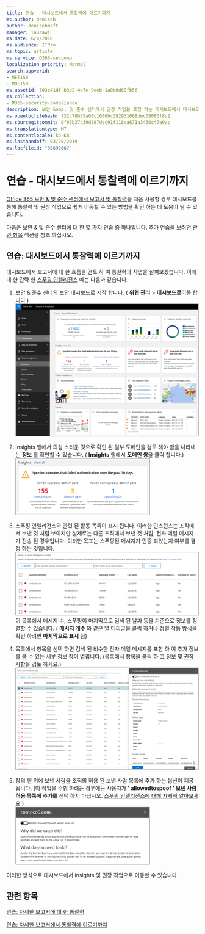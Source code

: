 ```yaml
---
title: 연습 - 대시보드에서 통찰력에 이르기까지
ms.author: deniseb
author: denisebmsft
manager: laurawi
ms.date: 6/4/2018
ms.audience: ITPro
ms.topic: article
ms.service: O365-seccomp
localization_priority: Normal
search.appverid:
- MET150
- MOE150
ms.assetid: 703c41df-b3e2-4e7e-9eeb-1a0b8d60fb56
ms.collection:
- M365-security-compliance
description: 보안 &amp; 및 준수 센터에서 권장 작업을 포함 하는 대시보드에서 대시보드를 진행 하는 방법을 알아봅니다.
ms.openlocfilehash: 732c78b35a60c1686bc382931688dec08080f8c2
ms.sourcegitcommit: 0f93b37c39d807dec91f118aa671a3430c47a9ac
ms.translationtype: MT
ms.contentlocale: ko-KR
ms.lasthandoff: 03/20/2019
ms.locfileid: "30692667"
---
```

# <a name="walkthrough---from-a-dashboard-to-an-insight"></a>연습 - 대시보드에서 통찰력에 이르기까지

[Office 365 보안 &amp; 및 준수 센터에서 보고서 및 통찰력](reports-and-insights-in-security-and-compliance.md)을 처음 사용할 경우 대시보드를 통해 통찰력 및 권장 작업으로 쉽게 이동할 수 있는 방법을 확인 하는 데 도움이 될 수 있습니다. 
  
다음은 보안 &amp; 및 준수 센터에 대 한 몇 가지 연습 중 하나입니다. 추가 연습을 보려면 [관련 항목](#related-topics) 섹션을 참조 하십시오. 
  
## <a name="walkthrough-from-a-dashboard-to-an-insight"></a>연습: 대시보드에서 통찰력에 이르기까지

대시보드에서 보고서에 대 한 흐름을 검토 하 여 통찰력과 작업을 살펴보겠습니다. 이에 대 한 간략 한 [스푸핑 인텔리전스](learn-about-spoof-intelligence.md) 예는 다음과 같습니다. 
  
1. 보안 [ &amp; 준수 센터](https://protection.office.com)의 보안 대시보드로 시작 합니다. ( **위협 관리** \> **대시보드로**이동 합니다.)<br>![보안 &amp; 및 준수 센터에서 위협 관리 \> 대시보드를 선택 합니다.](media/05a38660-eb13-4960-a266-11809c453d95.png)<br>
  
2. Insights 행에서 의심 스러운 것으로 확인 된 일부 도메인을 검토 해야 함을 나타내는 **정보** 를 확인할 수 있습니다. ( **Insights** 행에서 **도메인 쌍**을 클릭 합니다.)<br>![Insights 행에 잠재적인 스푸핑 관련 사항이 있음을 언급 합니다.](media/dd1d0cb3-3201-45d7-b41d-18a0944fe85d.png)<br>
  
3. 스푸핑 인텔리전스와 관련 된 활동 목록이 표시 됩니다. 이러한 인스턴스는 조직에서 보낸 것 처럼 보이지만 실제로는 다른 조직에서 보낸 것 처럼, 전자 메일 메시지가 전송 된 경우입니다. 이러한 목표는 스푸핑된 메시지가 인증 되었는지 여부를 결정 하는 것입니다.<br>![스푸핑 인텔리전스 정보](media/a2e2b4fd-0c1e-499f-8401-cf3089da82fa.png)<br>이 목록에서 메시지 수, 스푸핑이 마지막으로 검색 된 날짜 등을 기준으로 정보를 정렬할 수 있습니다. ( **메시지 개수** 와 같은 열 머리글을 클릭 하거나 정렬 작동 방식을 확인 하려면 **마지막으로 표시** 됨) 
    
4. 목록에서 항목을 선택 하면 검색 된 비슷한 전자 메일 메시지를 포함 하 여 추가 정보를 볼 수 있는 세부 정보 창이 열립니다. (목록에서 항목을 클릭 하 고 정보 및 권장 사항을 검토 하세요.)<br>![항목을 선택 하면 세부 정보 창이 열림](media/7ad1faa5-6ca2-474e-a609-eb275e0a8e59.png)<br>
  
5. 창의 맨 위에 보낸 사람을 조직의 허용 된 보낸 사람 목록에 추가 하는 옵션이 제공 됩니다. (이 작업을 수행 하려는 경우에는 사용자가 **' allowedtospoof ' 보낸 사람 허용 목록에 추가를** 선택 하지 마십시오. [스푸핑 인텔리전스에 대해 자세히 알아보세요](learn-about-spoof-intelligence.md).)<br>![보낸 사람에 게 권한을 부여할 수 있습니다.](media/caf0c20a-6047-486d-8060-5a229a3de49f.png)
  
이러한 방식으로 대시보드에서 insights 및 권장 작업으로 이동할 수 있습니다.
  
## <a name="related-topics"></a>관련 항목

[연습: 자세한 보고서에 대 한 통찰력](from-an-insight-to-a-detailed-report.md)
  
[연습: 자세한 보고서에서 통찰력에 이르기까지](from-a-detailed-report-to-an-insight.md)
  

